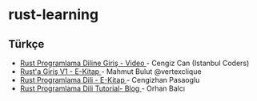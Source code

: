 # rust-learning

## Türkçe

* [Rust Programlama Diline Giriş - Video ](https://www.youtube.com/watch?v=x4KzewBQgRQ) - Cengiz Can (Istanbul Coders)
* [Rust'a Giriş V1 - E-Kitap ](http://documents.tips/software/rusta-giris-v1.html) - Mahmut Bulut @vertexclique
* [Rust Programlama Dili - E-Kitap ](https://www.gitbook.com/book/cngzhnp/rust-programlama-dili/) - Cengizhan Pasaoglu
* [Rust Programlama Dili Tutorial- Blog ](http://orhanbalci.net/tr/?cat=174) - Orhan Balcı

